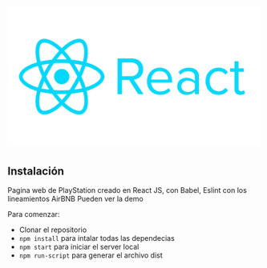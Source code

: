 # ![PlayStation Website](react-logo.png)

## Instalación

Pagina web de PlayStation creado en React JS, con Babel, Eslint con los lineamientos AirBNB
Pueden ver la demo 

Para comenzar:



- Clonar el repositorio
- `npm install` para intalar todas las dependecias
- `npm start` para iniciar el server local
- `npm run-script` para generar el archivo dist 


